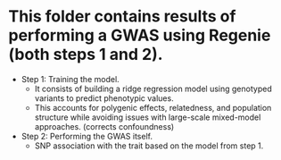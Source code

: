 # This folder contains results of performing a GWAS using Regenie (both steps 1 and 2).
  - Step 1: Training the model.
      - It consists of building a ridge regression model using genotyped variants to predict phenotypic values.
      - This accounts for polygenic effects, relatedness, and population structure while avoiding issues with large-scale mixed-model approaches. (corrects confoundness)
  - Step 2: Performing the GWAS itself.
      - SNP association with the trait based on the model from step 1.
